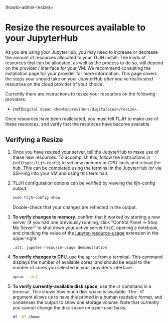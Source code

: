 (howto-admin-resize)=

# Resize the resources available to your JupyterHub

As you are using your JupyterHub, you may need to increase or decrease
the amount of resources allocated to your TLJH install. The kinds of resources that can be
allocated, as well as the process to do so, will depend on the provider / interface for your
VM. We recommend consulting the installation page for your provider for more information. This
page covers the steps your should take on your JupyterHub _after_ you've reallocated resources on
the cloud provider of your choice.

Currently there are instructions to resize your resources on the following providers:

- {ref}`Digital Ocean <howto/providers/digitalocean/resize>`.

Once resources have been reallocated, you must tell TLJH to make use of these resources,
and verify that the resources have become available.

## Verifying a Resize

1. Once you have resized your server, tell the JupyterHub to make use of
   these new resources. To accomplish this, follow the instructions in
   {ref}`topic/tljh-config` to set new memory or CPU limits and reload the hub. This can be completed
   using the terminal in the JupyterHub (or via SSH-ing into your VM and using this terminal).

2. TLJH configuration options can be verified by viewing the tljh-config output.

   ```bash
   sudo tljh-config show
   ```

   Double-check that your changes are reflected in the output.

3. **To verify changes to memory**, confirm that it worked by starting
   a new server (if you had one previously running, click "Control Panel -> Stop My Server" to
   shut down your active server first), opening a notebook, and checking the value of the
   [jupyter-resource-usage](https://github.com/jupyter-server/jupyter-resource-usage) extension in the upper-right.

   ```{image} ../../images/nbresuse.png
   :alt: jupyter-resource-usage demonstration
   ```

4. **To verify changes to CPU**, use the `nproc` from a terminal.
   This command displays the number of available cores, and should be equal to the
   number of cores you selected in your provider's interface.

   ```bash
   nproc --all
   ```

5. **To verify currently-available disk space**, use the `df` command in a terminal. This shows
   how much disk space is available. The `-hT` argument allows us to have this printed in a human readable
   format, and condenses the output to show one storage volume. Note that currently you cannot
   change the disk space on a per-user basis.

   ```bash
   df -hT /home
   ```
